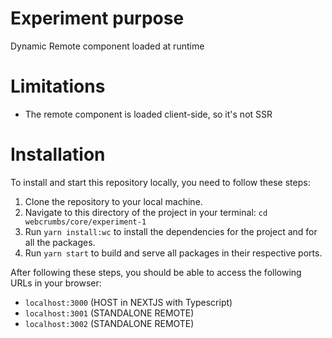 # Experiment purpose
Dynamic Remote component loaded at runtime

# Limitations
- The remote component is loaded client-side, so it's not SSR

# Installation

To install and start this repository locally, you need to follow these steps:

1. Clone the repository to your local machine.
2. Navigate to this directory of the project in your terminal: `cd webcrumbs/core/experiment-1`
3. Run `yarn install:wc` to install the dependencies for the project and for all the packages.
4. Run `yarn start` to build and serve all packages in their respective ports.

After following these steps, you should be able to access the following URLs in your browser:

- `localhost:3000` (HOST in NEXTJS with Typescript)
- `localhost:3001` (STANDALONE REMOTE)
- `localhost:3002` (STANDALONE REMOTE)